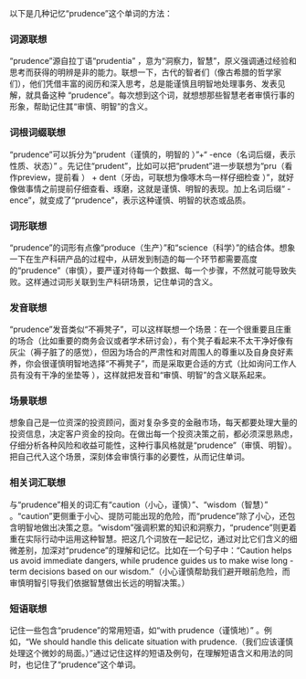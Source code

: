 以下是几种记忆“prudence”这个单词的方法：

### 词源联想
“prudence”源自拉丁语“prudentia” ，意为“洞察力，智慧”，原义强调通过经验和思考而获得的明辨是非的能力。联想一下，古代的智者们（像古希腊的哲学家们），他们凭借丰富的阅历和深入思考，总是能谨慎且明智地处理事务、发表见解，就具备这种 “prudence”。每次想到这个词，就想想那些智慧老者审慎行事的形象，帮助记住其“审慎、明智”的含义。

### 词根词缀联想
“prudence”可以拆分为“prudent（谨慎的，明智的 ）”+“ -ence（名词后缀，表示性质、状态）” 。先记住“prudent”，比如可以把“prudent”进一步联想为“pru（看作preview，提前看 ） + dent（牙齿，可联想为像啄木鸟一样仔细检查 ）”，就好像做事情之前提前仔细查看、琢磨，这就是谨慎、明智的表现。加上名词后缀“ -ence”，就变成了“prudence”，表示这种谨慎、明智的状态或品质。

### 词形联想
“prudence”的词形有点像“produce（生产）”和“science（科学）”的结合体。想象一下在生产科研产品的过程中，从研发到制造的每一个环节都需要高度的“prudence”（审慎），要严谨对待每一个数据、每一个步骤，不然就可能导致失败。这样通过词形关联到生产科研场景，记住单词的含义。

### 发音联想
“prudence”发音类似“不褥凳子”，可以这样联想一个场景：在一个很重要且庄重的场合（比如重要的商务会议或者学术研讨会），有个凳子看起来不太干净好像有灰尘（褥子脏了的感觉），但因为场合的严肃性和对周围人的尊重以及自身良好素养，你会很谨慎明智地选择“不褥凳子”，而是采取更合适的方式（比如询问工作人员有没有干净的坐垫等 ），这样就把发音和“审慎、明智”的含义联系起来。

### 场景联想
想象自己是一位资深的投资顾问，面对复杂多变的金融市场，每天都要处理大量的投资信息，决定客户资金的投向。在做出每一个投资决策之前，都必须深思熟虑，仔细分析各种风险和收益可能性，这种行事风格就是“prudence”（审慎、明智）。把自己代入这个场景，深刻体会审慎行事的必要性，从而记住单词。

### 相关词汇联想
与“prudence”相关的词汇有“caution（小心，谨慎）”、“wisdom（智慧）” 。“caution”更侧重于小心、提防可能出现的危险，而“prudence”除了小心，还包含明智地做出决策之意。“wisdom”强调积累的知识和洞察力，“prudence”则更着重在实际行动中运用这种智慧。把这几个词放在一起记忆，通过对比它们含义的细微差别，加深对“prudence”的理解和记忆。比如在一个句子中：“Caution helps us avoid immediate dangers, while prudence guides us to make wise long - term decisions based on our wisdom.”（小心谨慎帮助我们避开眼前危险，而审慎明智引导我们依据智慧做出长远的明智决策。）

### 短语联想
记住一些包含“prudence”的常用短语，如“with prudence（谨慎地）” 。例如，“We should handle this delicate situation with prudence.（我们应该谨慎处理这个微妙的局面。）”通过记住这样的短语及例句，在理解短语含义和用法的同时，也记住了“prudence”这个单词。 